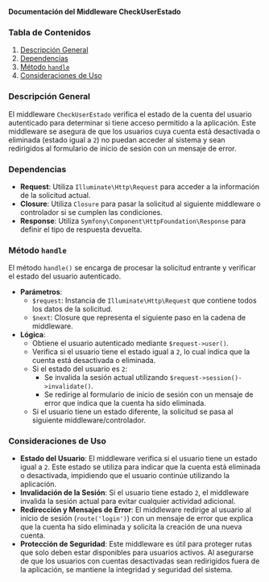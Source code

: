 **Documentación del Middleware CheckUserEstado**

### Tabla de Contenidos
1. [Descripción General](#descripción-general)
2. [Dependencias](#dependencias)
3. [Método `handle`](#método-handle)
4. [Consideraciones de Uso](#consideraciones-de-uso)

### Descripción General
El middleware `CheckUserEstado` verifica el estado de la cuenta del usuario autenticado para determinar si tiene acceso permitido a la aplicación. Este middleware se asegura de que los usuarios cuya cuenta está desactivada o eliminada (estado igual a `2`) no puedan acceder al sistema y sean redirigidos al formulario de inicio de sesión con un mensaje de error.

### Dependencias
- **Request**: Utiliza `Illuminate\Http\Request` para acceder a la información de la solicitud actual.
- **Closure**: Utiliza `Closure` para pasar la solicitud al siguiente middleware o controlador si se cumplen las condiciones.
- **Response**: Utiliza `Symfony\Component\HttpFoundation\Response` para definir el tipo de respuesta devuelta.

### Método `handle`
El método `handle()` se encarga de procesar la solicitud entrante y verificar el estado del usuario autenticado.

- **Parámetros**:
  - `$request`: Instancia de `Illuminate\Http\Request` que contiene todos los datos de la solicitud.
  - `$next`: Closure que representa el siguiente paso en la cadena de middleware.
- **Lógica**:
  - Obtiene el usuario autenticado mediante `$request->user()`.
  - Verifica si el usuario tiene el estado igual a `2`, lo cual indica que la cuenta está desactivada o eliminada.
  - Si el estado del usuario es `2`:
    - Se invalida la sesión actual utilizando `$request->session()->invalidate()`.
    - Se redirige al formulario de inicio de sesión con un mensaje de error que indica que la cuenta ha sido eliminada.
  - Si el usuario tiene un estado diferente, la solicitud se pasa al siguiente middleware/controlador.

### Consideraciones de Uso
- **Estado del Usuario**: El middleware verifica si el usuario tiene un estado igual a `2`. Este estado se utiliza para indicar que la cuenta está eliminada o desactivada, impidiendo que el usuario continúe utilizando la aplicación.
- **Invalidación de la Sesión**: Si el usuario tiene estado `2`, el middleware invalida la sesión actual para evitar cualquier actividad adicional.
- **Redirección y Mensajes de Error**: El middleware redirige al usuario al inicio de sesión (`route('login')`) con un mensaje de error que explica que la cuenta ha sido eliminada y solicita la creación de una nueva cuenta.
- **Protección de Seguridad**: Este middleware es útil para proteger rutas que solo deben estar disponibles para usuarios activos. Al asegurarse de que los usuarios con cuentas desactivadas sean redirigidos fuera de la aplicación, se mantiene la integridad y seguridad del sistema.

